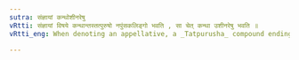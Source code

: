 ```yaml
---
sutra: संज्ञायां कन्थोशीनरेषु
vRtti: संज्ञायां विषये कन्थान्तस्तत्पुरुषो नपुंसकलिङ्गो भवति , सा चेत् कन्था उशीनरेषु भवति ॥
vRtti_eng: When denoting an appellative, a _Tatpurusha_ compound ending with the word _kantha_ 'town,' is neuter in gender, provided that it is the name of a town situated in the country of the _Usinaras_.

---
```

